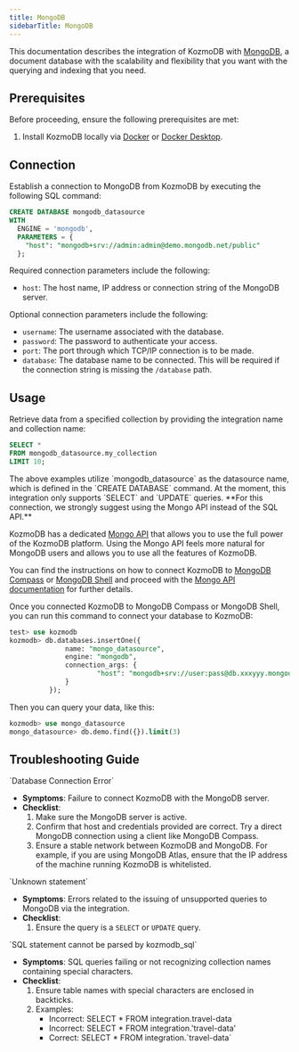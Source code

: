 ```yaml
---
title: MongoDB
sidebarTitle: MongoDB
---
```


This documentation describes the integration of KozmoDB with [MongoDB](https://www.mongodb.com/company/what-is-mongodb), a document database with the scalability and flexibility that you want with the querying and indexing that you need.

## Prerequisites

Before proceeding, ensure the following prerequisites are met:

1. Install KozmoDB locally via [Docker](/setup/self-hosted/docker) or [Docker Desktop](/setup/self-hosted/docker-desktop).

## Connection

Establish a connection to MongoDB from KozmoDB by executing the following SQL command:

```sql
CREATE DATABASE mongodb_datasource
WITH
  ENGINE = 'mongodb',
  PARAMETERS = {
    "host": "mongodb+srv://admin:admin@demo.mongodb.net/public"
  };
```

Required connection parameters include the following:

* `host`: The host name, IP address or connection string of the MongoDB server.

Optional connection parameters include the following:

* `username`: The username associated with the database.
* `password`: The password to authenticate your access.
* `port`: The port through which TCP/IP connection is to be made.
* `database`: The database name to be connected. This will be required if the connection string is missing the `/database` path.

## Usage

Retrieve data from a specified collection by providing the integration name and collection name:

```sql
SELECT *
FROM mongodb_datasource.my_collection
LIMIT 10;
```

<Note>
The above examples utilize `mongodb_datasource` as the datasource name, which is defined in the `CREATE DATABASE` command.
</Note>

<Tip>
At the moment, this integration only supports `SELECT` and `UPDATE` queries.
</Tip>

<Warning>
**For this connection, we strongly suggest using the Mongo API instead of the SQL API.**

KozmoDB has a dedicated [Mongo API](/sdks/mongo/kozmodb-mongo-ql-overview) that allows you to use the full power of the KozmoDB platform.
Using the Mongo API feels more natural for MongoDB users and allows you to use all the features of KozmoDB.

You can find the instructions on how to connect KozmoDB to [MongoDB Compass](/connect/mongo-compass) or [MongoDB Shell](/connect/mongo-shell) and proceed with the [Mongo API documentation](/sdks/mongo/kozmodb-mongo-ql-overview) for further details.
</Warning>

<Tip>
Once you connected KozmoDB to MongoDB Compass or MongoDB Shell, you can run this command to connect your database to KozmoDB:

```sql
test> use kozmodb
kozmodb> db.databases.insertOne({
              name: "mongo_datasource",
              engine: "mongodb",
              connection_args: {
                      "host": "mongodb+srv://user:pass@db.xxxyyy.mongodb.net/"
              }
          });
```

Then you can query your data, like this:

```sql
kozmodb> use mongo_datasource
mongo_datasource> db.demo.find({}).limit(3)
```
</Tip>

## Troubleshooting Guide

<Warning>
`Database Connection Error`

* **Symptoms**: Failure to connect KozmoDB with the MongoDB server.
* **Checklist**:
    1. Make sure the MongoDB server is active.
    2. Confirm that host and credentials provided are correct. Try a direct MongoDB connection using a client like MongoDB Compass.
    3. Ensure a stable network between KozmoDB and MongoDB. For example, if you are using MongoDB Atlas, ensure that the IP address of the machine running KozmoDB is whitelisted.
</Warning>

<Warning>
`Unknown statement`

* **Symptoms**: Errors related to the issuing of unsupported queries to MongoDB via the integration.
* **Checklist**:
    1. Ensure the query is a `SELECT` or `UPDATE` query.

</Warning>

<Warning>
`SQL statement cannot be parsed by kozmodb_sql`

* **Symptoms**: SQL queries failing or not recognizing collection names containing special characters.
* **Checklist**:
    1. Ensure table names with special characters are enclosed in backticks.
    2. Examples:
        * Incorrect: SELECT * FROM integration.travel-data
        * Incorrect: SELECT * FROM integration.'travel-data'
        * Correct: SELECT * FROM integration.\`travel-data\`
</Warning>